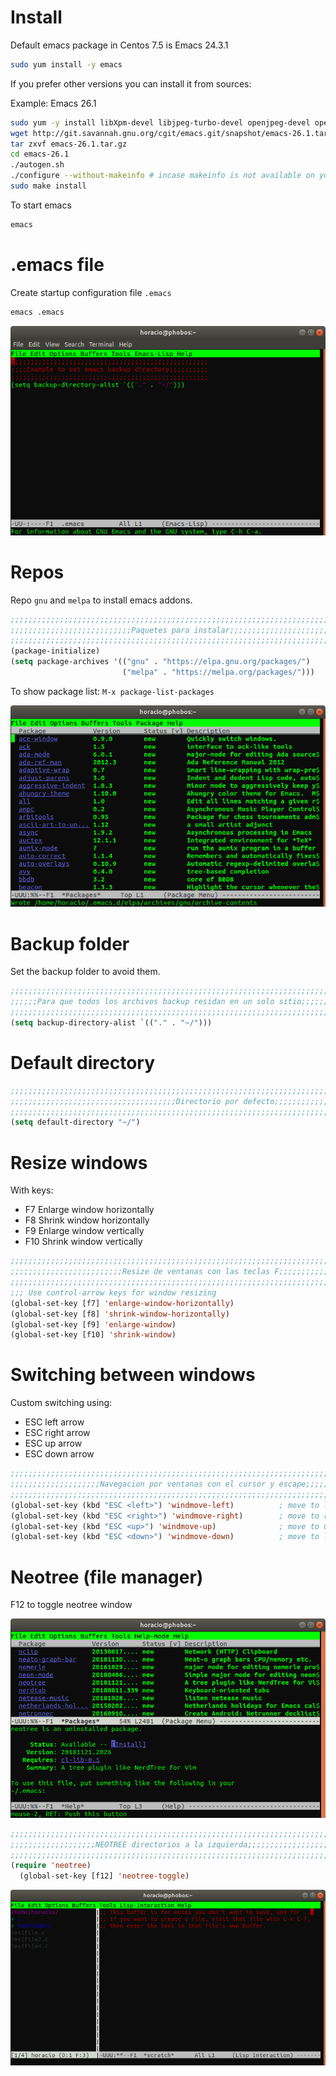 <!-- TITLE: Emacs/Basics -->

# Install
Default emacs package in Centos 7.5 is Emacs 24.3.1

```sh
sudo yum install -y emacs
```

If you prefer other versions you can install it from sources:

Example: Emacs 26.1

```sh
sudo yum -y install libXpm-devel libjpeg-turbo-devel openjpeg-devel openjpeg2-devel turbojpeg-devel giflib-devel libtiff-devel gnutls-devel libxml2-devel GConf2-devel dbus-devel wxGTK-devel gtk3-devel wget gcc ncurses-devel.x86_64
wget http://git.savannah.gnu.org/cgit/emacs.git/snapshot/emacs-26.1.tar.gz
tar zxvf emacs-26.1.tar.gz
cd emacs-26.1
./autogen.sh
./configure --without-makeinfo # incase makeinfo is not available on your system: Example Centos 7 else `./configure` would do
sudo make install
```



To start emacs
```sh
emacs
```

# .emacs file

Create startup configuration file `.emacs`


```lisp
emacs .emacs
```



![Filedotemacs](/uploads/emacs/filedotemacs.png "Filedotemacs")

# Repos

 Repo `gnu` and `melpa` to install emacs addons.
 

```lisp
;;;;;;;;;;;;;;;;;;;;;;;;;;;;;;;;;;;;;;;;;;;;;;;;;;;;;;;;;;;;;;;;;;;;;;;;;;;;;;;;
;;;;;;;;;;;;;;;;;;;;;;;;;;;Paquetes para instalar;;;;;;;;;;;;;;;;;;;;;;;;;;;;;;;
;;;;;;;;;;;;;;;;;;;;;;;;;;;;;;;;;;;;;;;;;;;;;;;;;;;;;;;;;;;;;;;;;;;;;;;;;;;;;;;;
(package-initialize)
(setq package-archives '(("gnu" . "https://elpa.gnu.org/packages/")
                         ("melpa" . "https://melpa.org/packages/")))

```

To show package list: `M-x package-list-packages`

![Packages](/uploads/emacs/packages.png "Packages")
# Backup folder
Set the backup folder to avoid them.


```lisp
;;;;;;;;;;;;;;;;;;;;;;;;;;;;;;;;;;;;;;;;;;;;;;;;;;;;;;;;;;;;;;;;;;;;;;;;;;;;;;;;
;;;;;;Para que todos los archivos backup residan en un solo sitio;;;;;;;;;;;;;;;
;;;;;;;;;;;;;;;;;;;;;;;;;;;;;;;;;;;;;;;;;;;;;;;;;;;;;;;;;;;;;;;;;;;;;;;;;;;;;;;;
(setq backup-directory-alist `(("." . "~/")))

```

# Default directory

```lisp
;;;;;;;;;;;;;;;;;;;;;;;;;;;;;;;;;;;;;;;;;;;;;;;;;;;;;;;;;;;;;;;;;;;;;;;;;;;;;;;;
;;;;;;;;;;;;;;;;;;;;;;;;;;;;;;;;;;;;;Directorio por defecto;;;;;;;;;;;;;;;;;;;;;
;;;;;;;;;;;;;;;;;;;;;;;;;;;;;;;;;;;;;;;;;;;;;;;;;;;;;;;;;;;;;;;;;;;;;;;;;;;;;;;;
(setq default-directory "~/")

```

# Resize windows

With keys:

* F7 Enlarge window horizontally
* F8 Shrink window horizontally
* F9 Enlarge window vertically
* F10 Shrink window vertically

```lisp
;;;;;;;;;;;;;;;;;;;;;;;;;;;;;;;;;;;;;;;;;;;;;;;;;;;;;;;;;;;;;;;;;;;;;;;;;;;;;;;;
;;;;;;;;;;;;;;;;;;;;;;;;;Resize de ventanas con las teclas F;;;;;;;;;;;;;;;;;;;;
;;;;;;;;;;;;;;;;;;;;;;;;;;;;;;;;;;;;;;;;;;;;;;;;;;;;;;;;;;;;;;;;;;;;;;;;;;;;;;;;
;;; Use control-arrow keys for window resizing
(global-set-key [f7] 'enlarge-window-horizontally)
(global-set-key [f8] 'shrink-window-horizontally)
(global-set-key [f9] 'enlarge-window)
(global-set-key [f10] 'shrink-window)

```


# Switching between windows

Custom switching using:

* ESC left arrow
* ESC right arrow
* ESC up arrow
* ESC down arrow


```lisp
;;;;;;;;;;;;;;;;;;;;;;;;;;;;;;;;;;;;;;;;;;;;;;;;;;;;;;;;;;;;;;;;;;;;;;;;;;;;;;;;;;;;;;
;;;;;;;;;;;;;;;;;;;;Navegacion por ventanas con el cursor y escape;;;;;;;;;;;;;;;;;;;;
;;;;;;;;;;;;;;;;;;;;;;;;;;;;;;;;;;;;;;;;;;;;;;;;;;;;;;;;;;;;;;;;;;;;;;;;;;;;;;;;;;;;;;
(global-set-key (kbd "ESC <left>") 'windmove-left)          ; move to left window
(global-set-key (kbd "ESC <right>") 'windmove-right)        ; move to right window
(global-set-key (kbd "ESC <up>") 'windmove-up)              ; move to upper window
(global-set-key (kbd "ESC <down>") 'windmove-down)          ; move to lower window
```



# Neotree (file manager)
F12 to toggle neotree window

![Installneotree](/uploads/emacs/installneotree.png "Installneotree")

```lisp
;;;;;;;;;;;;;;;;;;;;;;;;;;;;;;;;;;;;;;;;;;;;;;;;;;;;;;;;;;;;;;;;;;;;;;;;;;;;;;;;
;;;;;;;;;;;;;;;;;;;NEOTREE directorios a la izquierda;;;;;;;;;;;;;;;;;;;;;;;;;;;
;;;;;;;;;;;;;;;;;;;;;;;;;;;;;;;;;;;;;;;;;;;;;;;;;;;;;;;;;;;;;;;;;;;;;;;;;;;;;;;;
(require 'neotree)
  (global-set-key [f12] 'neotree-toggle)

```


![Neotree 2](/uploads/emacs/neotree-2.png "Neotree 2")

